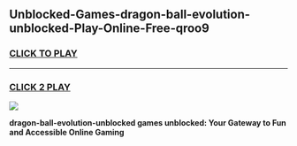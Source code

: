 
## Unblocked-Games-dragon-ball-evolution-unblocked-Play-Online-Free-qroo9
<h3>
<a href="https://premium76.site?title=dragon-ball-evolution-unblocked&ref=26A">CLICK TO PLAY</a></h3>
<hr>

<h3>
<a href="https://premium76.site?title=dragon-ball-evolution-unblocked&ref=26A">CLICK 2 PLAY</a>
  
</h3>

<a href="https://premium76.site?title=dragon-ball-evolution-unblocked&ref=26A"><img src="https://clearcache.store/games.png"></a>


**dragon-ball-evolution-unblocked games unblocked: Your Gateway to Fun and Accessible Online Gaming**
